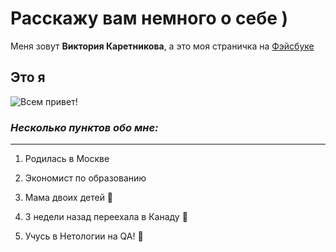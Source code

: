 # Расскажу вам немного о себе )


 Меня зовут **Виктория Каретникова**, а это моя страничка на [Фэйсбуке](https://www.facebook.com/Victoria.Karetnikova)

## Это я

![Всем привет!](https://scontent.fyzd1-3.fna.fbcdn.net/v/t1.6435-9/162398721_10218633865214883_103679775027031232_n.jpg?_nc_cat=103&ccb=1-7&_nc_sid=09cbfe&_nc_ohc=sCbTupsC8qUAX80rP6X&_nc_ht=scontent.fyzd1-3.fna&oh=00_AfDT8r436f1PPpkFPEaX-Dk4wKof2XTgjOW_UCmLZXnDLw&oe=6483632B)

### _Несколько пунктов обо мне:_
***



1. Родилась в Москве

2. Экономист по образованию

3. Мама двоих детей 🌸

4. 3 недели назад переехала в Канаду 🍁

5. Учусь в Нетологии на QA! 🎉 





